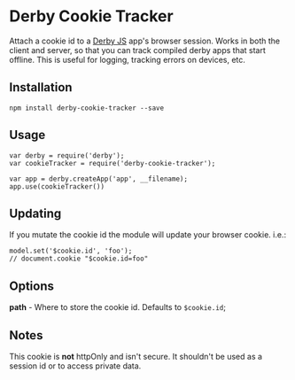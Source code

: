 Derby Cookie Tracker
====================

Attach a cookie id to a [Derby JS](http://derbyjs.com) app's browser session.
Works in both the client and server, so that you can track compiled derby apps that start offline.
This is useful for logging, tracking errors on devices, etc.

Installation
------------

    npm install derby-cookie-tracker --save

Usage
-----

    var derby = require('derby');
    var cookieTracker = require('derby-cookie-tracker');

    var app = derby.createApp('app', __filename);
    app.use(cookieTracker())

Updating
--------

If you mutate the cookie id the module will update your browser cookie. i.e.:

    model.set('$cookie.id', 'foo');
    // document.cookie "$cookie.id=foo"

Options
-------

**path** - Where to store the cookie id. Defaults to `$cookie.id`;

Notes
-----

This cookie is **not** httpOnly and isn't secure. It shouldn't be used
as a session id or to access private data.
